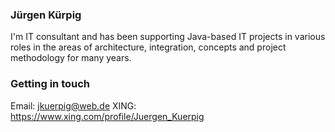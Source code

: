 ### Jürgen Kürpig

I'm IT consultant and has been supporting Java-based IT projects in various roles in the areas of architecture, integration, concepts and project methodology for many years.



### Getting in touch

Email: jkuerpig@web.de
XING: https://www.xing.com/profile/Juergen_Kuerpig

<!--
**jorgekue/jorgekue** is a ✨ _special_ ✨ repository because its `README.md` (this file) appears on your GitHub profile.

Here are some ideas to get you started:

- 🔭 I’m currently working on ...
- 🌱 I’m currently learning ...
- 👯 I’m looking to collaborate on ...
- 🤔 I’m looking for help with ...
- 💬 Ask me about ...
- 📫 How to reach me: ...
- 😄 Pronouns: ...
- ⚡ Fun fact: ...
-->
